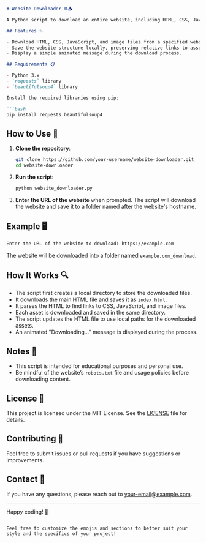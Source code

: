 ```markdown
# Website Downloader 🌐📥

A Python script to download an entire website, including HTML, CSS, JavaScript, and images. This tool is useful for archiving web pages or for offline browsing.

## Features ✨

- Download HTML, CSS, JavaScript, and image files from a specified website.
- Save the website structure locally, preserving relative links to assets.
- Display a simple animated message during the download process.

## Requirements 📋

- Python 3.x
- `requests` library
- `beautifulsoup4` library

Install the required libraries using pip:

```bash
pip install requests beautifulsoup4
```

## How to Use 🚀

1. **Clone the repository**:

    ```bash
    git clone https://github.com/your-username/website-downloader.git
    cd website-downloader
    ```

2. **Run the script**:

    ```bash
    python website_downloader.py
    ```

3. **Enter the URL of the website** when prompted. The script will download the website and save it to a folder named after the website's hostname.

## Example 🖥️

```bash
Enter the URL of the website to download: https://example.com
```

The website will be downloaded into a folder named `example.com_download`.

## How It Works 🔍

- The script first creates a local directory to store the downloaded files.
- It downloads the main HTML file and saves it as `index.html`.
- It parses the HTML to find links to CSS, JavaScript, and image files.
- Each asset is downloaded and saved in the same directory.
- The script updates the HTML file to use local paths for the downloaded assets.
- An animated "Downloading..." message is displayed during the process.

## Notes 📝

- This script is intended for educational purposes and personal use.
- Be mindful of the website’s `robots.txt` file and usage policies before downloading content.

## License 📜

This project is licensed under the MIT License. See the [LICENSE](LICENSE) file for details.

## Contributing 🤝

Feel free to submit issues or pull requests if you have suggestions or improvements. 

## Contact 📧

If you have any questions, please reach out to [your-email@example.com](mailto:your-email@example.com).

---

Happy coding! 🚀
```

Feel free to customize the emojis and sections to better suit your style and the specifics of your project!
